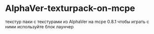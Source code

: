 # AlphaVer-texturpack-on-mcpe

текстур паки с текстурами из AlphaVer на mcpe 0.8.1
чтобы играть с ними используйте блок лаунчер
